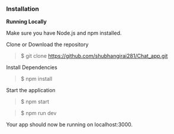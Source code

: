 ### Installation

**Running Locally**

Make sure you have Node.js and npm installed.

Clone or Download the repository

 > $ git clone https://github.com/shubhangirai281/Chat_app.git

Install Dependencies

 > $ npm install

Start the application

> $ npm start

> $ npm run dev

Your app should now be running on localhost:3000.
